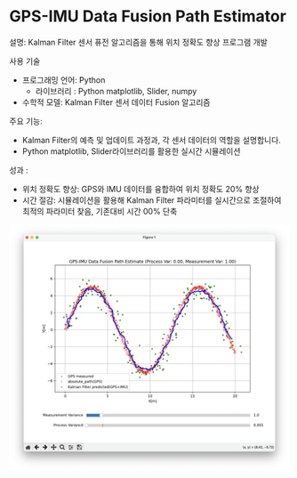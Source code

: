 # GPS-IMU Data Fusion Path Estimator

설명: Kalman Filter 센서 퓨전 알고리즘을 통해 위치 정확도 향상 프로그램 개발

사용 기술

- 프로그래밍 언어: Python
  - 라이브러리 : Python matplotlib, Slider, numpy
- 수학적 모델: Kalman Filter 센서 데이터 Fusion 알고리즘

주요 기능:

- Kalman Filter의 예측 및 업데이트 과정과, 각 센서 데이터의 역할을 설명합니다.
- Python matplotlib, Slider라이브러리를 활용한 실시간 시뮬레이션

성과 :

- 위치 정확도 향상: GPS와 IMU 데이터를 융합하여 위치 정확도 20% 향상
- 시간 절감: 시뮬레이션을 활용해 Kalman Filter 파라미터를 실시간으로 조절하여 최적의 파라미터 찾음, 기존대비 시간 00% 단축

![image](image.png)

